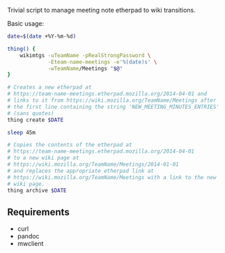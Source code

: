 Trivial script to manage meeting note etherpad to wiki transitions.

Basic usage:

```sh
date=$(date +%Y-%m-%d)

thing() {
    wikimtgs -uTeamName -pRealStrongPassword \
             -Eteam-name-meetings -e'%(date)s' \
             -wTeamName/Meetings "$@"
}

# Creates a new etherpad at
# https://team-name-meetings.etherpad.mozilla.org/2014-04-01 and
# links to it from https://wiki.mozilla.org/TeamName/Meetings after
# the first line containing the string 'NEW_MEETING_MINUTES_ENTRIES'
# (sans quotes)
thing create $DATE

sleep 45m

# Copies the contents of the etherpad at
# https://team-name-meetings.etherpad.mozilla.org/2014-04-01
# to a new wiki page at
# https://wiki.mozilla.org/TeamName/Meetings/2014-01-01
# and replaces the appropriate etherpad link at
# https://wiki.mozilla.org/TeamName/Meetings with a link to the new
# wiki page.
thing archive $DATE
```

Requirements
------------
* curl
* pandoc
* mwclient
